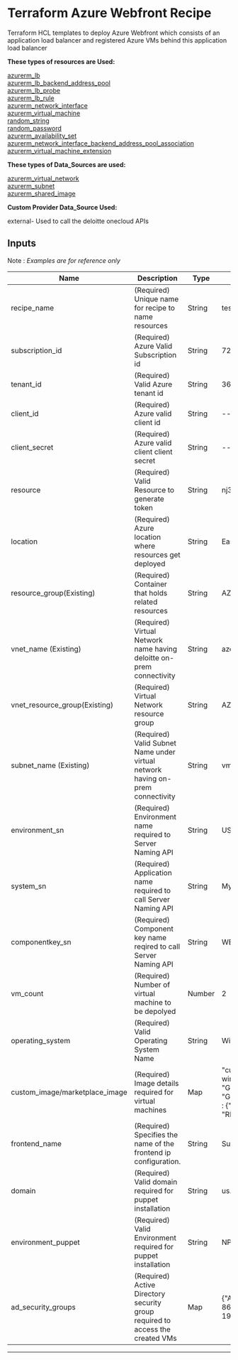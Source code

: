 # **Terraform Azure Webfront Recipe**

Terraform HCL templates to deploy Azure Webfront which consists of an application load balancer and registered Azure VMs behind this application load balancer

**These types of resources are Used:**

[azurerm_lb](https://www.terraform.io/docs/providers/azurerm/r/lb.html) \
[azurerm_lb_backend_address_pool](https://www.terraform.io/docs/providers/azurerm/r/lb_backend_address_pool.html) \
[azurerm_lb_probe](https://www.terraform.io/docs/providers/azurerm/r/lb_probe.html) \
[azurerm_lb_rule](https://www.terraform.io/docs/providers/azurerm/r/lb_rule.html) \
[azurerm_network_interface](https://www.terraform.io/docs/providers/azurerm/r/network_interface.html) \
[azurerm_virtual_machine](https://www.terraform.io/docs/providers/azurerm/r/virtual_machine.html) \
[random_string](https://www.terraform.io/docs/providers/random/r/string.html) \
[random_password](https://www.terraform.io/docs/providers/random/r/password.html) \
[azurerm_availability_set](https://www.terraform.io/docs/providers/azurerm/r/availability_set.html) \
[azurerm_network_interface_backend_address_pool_association](https://www.terraform.io/docs/providers/azurerm/r/network_interface_backend_address_pool_association.html) \
[azurerm_virtual_machine_extension ](https://www.terraform.io/docs/providers/azurerm/r/virtual_machine_extension.html)


**These types of Data_Sources are used:**

[azurerm_virtual_network](https://www.terraform.io/docs/providers/azurerm/r/virtual_network.html) \
[azurerm_subnet](https://www.terraform.io/docs/providers/azurerm/r/subnet.html)\
[azurerm_shared_image](https://www.terraform.io/docs/providers/azurerm/r/virtual_network.html)

**Custom Provider Data_Source Used:**

external- Used to call the deloitte onecloud APIs

## **Inputs** 

Note : *Examples are for reference only*

Name | Description | Type | Examples |
---------|---------|---------|---------
 recipe_name | (Required) Unique name for recipe to name resources | String | test-recipe
 subscription_id | (Required) Azure Valid Subscription id | String | 72da45f1-dd2c-4d1f-af13-5abe46
 tenant_id | (Required) Valid Azure tenant id  | String | 36da45f1-dd2c-4d1f-af13-5abe46
 client_id | (Required) Azure valid client id  | String | --
 client_secret | (Required) Azure valid client client secret | String | --
 resource | (Required) Valid Resource to generate token | String | nj345-715d-45a7-887e-01sgsgsg
 location | (Required)  Azure location  where resources get deployed | String | East US
 resource_group(Existing) | (Required)  Container that holds related resources | String | AZRG-UE-ITS-001
 vnet_name (Existing) | (Required) Virtual Network name having deloitte on-prem connectivity | String | azeusnpnt01-Horizon
 vnet_resource_group(Existing) | (Required) Virtual Network resource group | String | AZRG-ITS-ITS-NPD
 subnet_name (Existing) | (Required) Valid Subnet Name under virtual network having on-prem connectivity | String | vmw-hcs-4596e56a-5776-4b0a
 environment_sn | (Required)  Environment name required to Server Naming API | String | USAZURETEST
 system_sn | (Required)  Application name required to call Server Naming API | String | MyApp
 componentkey_sn | (Required) Component key name reqired to call Server Naming API| String | WEB
 vm_count | (Required) Number of virtual machine to be depolyed | Number | 2
 operating_system | (Required) Valid Operating System Name | String | Windows/Linux
 custom_image/marketplace_image | (Required) Image details required for virtual machines | Map | "custom_image": {"image_name": "deloitte-windows2012","gallery_name": "Goldenimages","image_resource_group": "GoldenImageTestvg"}/"marketplace_image" : {"publisher" : "RedHat","offer": "RHEL","sku":"7-RAW"}
 frontend_name | (Required) Specifies the name of the frontend ip configuration. | String | SubnetIPAddress
 domain | (Required)  Valid domain required for puppet installation | String | us.deloitte.com
 environment_puppet | (Required) Valid Environment required for puppet installation | String | NPD
 ad_security_groups | (Required)  Active Directory security group required to access the created VMs | Map |  {"Administrators": ["US\\SG-US-868978391936-Admin","US\\SG-US-197151468794-Admin"]}

---------------------------------------------------------------
